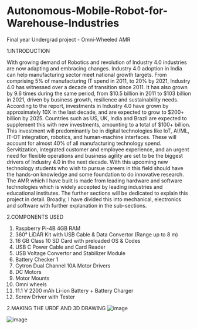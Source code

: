 # Autonomous-Mobile-Robot-for-Warehouse-Industries
Final year Undergrad project - Omni-Wheeled AMR

1.INTRODUCTION

With growing demand of Robotics and revolution of Industry 4.0 industries are now adapting and embracing changes. Industry 4.0 adoption in India can help manufacturing sector meet national growth targets. From comprising 5% of  manufacturing IT spend in 2011, to 20% by 2021, Industry 4.0 has witnessed over a decade of transition since 2011. It has also grown by 9.6 times during the same period, from $10.5 billion in 2011 to $103 billion in 2021, driven by business growth, resilience and sustainability needs. According to the report, investments in Industry 4.0 have grown by approximately 10X in the last decade, and are expected to grow to $200+ billion by 2025. Countries such as US, UK, India and Brazil are expected to supplement this with new investments, amounting to a total of $100+ billion. This investment will predominantly be in digital technologies like IoT, AI/ML, IT-OT integration, robotics, and human-machine interfaces. These will account for almost 40% of all manufacturing technology spend. Servitization, integrated customer and employee experience, and an urgent need for flexible operations and business agility are set to be the biggest drivers of Industry 4.0 in the next decade. With this upcoming new technology students who wish to pursue careers in this field should have the hands-on knowledge and some foundation to do innovative research. The AMR which I have built is made from leading hardware and software technologies which is widely accepted by leading industries and educational institutes. The further sections will be dedicated to explain this project in detail. Broadly, I have divided this into mechanical, electronics and software with further explanation in the sub-sections.

2.COMPONENTS USED

1.	Raspberry Pi-4B 4GB RAM	
2.	360° LiDAR Kit with USB Cable & Data Convertor (Range up to 8 m)	
3.	16 GB Class 10 SD Card with preloaded OS & Codes	
4.	USB C Power Cable and Card Reader	
5.	USB Voltage Convertor and Stabilizer Module	
6.	Battery Checker	1	
7.	Cytron Dual Channel 10A Motor Drivers	
8.	DC Motors	
9.	Motor Mounts	
10.	Omni wheels	
11.	11.1 V 2200 mAh Li-ion Battery + Battery Charger	
12. Screw Driver with Tester

2.MAKING THE URDF AND 3D DRAWING
![image](https://user-images.githubusercontent.com/98101801/209709599-7d587f47-f26d-4451-ae3b-df6f9e74c5c0.png)

![image](https://user-images.githubusercontent.com/98101801/209709617-d21f5613-db71-4e95-9fb3-0b703ae35bbf.png)

